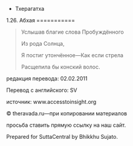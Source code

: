









* Тхерагатха


1\.26\. Абхая
\=\=\=\=\=\=\=\=\=\=\=




> Услышав благие слова Пробуждённого  
> 
> Из рода Солнца,  
> 
> Я постиг утончённое—Как если стрела  
> 
> Расщепила бы конский волос\.



редакция перевода: 02\.02\.2011


Перевод с английского: SV


источник: www\.accesstoinsight\.org


© theravada\.ru—при копировании материалов


просьба ставить прямую ссылку на наш сайт\.


Prepared for SuttaCentral by Bhikkhu Sujato\.






